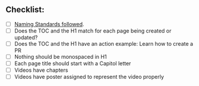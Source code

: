 ## Checklist:

<!--- Go over all the following points, and put an `x` in all the boxes that apply. -->
<!--- If you're unsure about any of these, don't hesitate to ask. We're here to help! -->

- [ ] [Naming Standards followed]([https://opensource.adobe.com/cla.html](https://wiki.corp.adobe.com/display/DMSArchitecture/Naming+Standards)).
- [ ] Does the TOC and the H1 match for each page being created or updated?
- [ ] Does the TOC and the H1 have an action example: Learn how to create a PR
- [ ] Nothing should be monospaced in H1
- [ ] Each page title should start with a Capitol letter
- [ ] Videos have chapters
- [ ] Videos have poster assigned to represent the video properly
